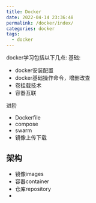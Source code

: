 ```yaml
---
title: Docker
date: 2022-04-14 23:36:48
permalink: /docker/index/
categories: docker
tags:
  - docker
---
```


<TimeToRead />

docker学习包括以下几点:
基础:
- docker安装配置
- docker基础操作命令，增删改查
- 卷挂载技术
- 容器互联

进阶
- Dockerfile
- compose
- swarm
- 镜像上传下载

## 架构

- 镜像images
- 容器container
- 仓库repository
- 